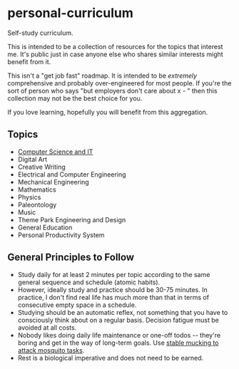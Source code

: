 # personal-curriculum
Self-study curriculum. 

This is intended to be a collection of resources for the topics that interest me. It's public just in case anyone else who shares similar interests might benefit from it. 

This isn't a "get job fast" roadmap. It is intended to be _extremely_ comprehensive and probably over-engineered for most people. If you're the sort of person who says "but employers don't care about x - " then this collection may not be the best choice for you. 

If you love learning, hopefully you will benefit from this aggregation. 

## Topics
- [Computer Science and IT](CSIT.md)
- Digital Art
- Creative Writing
- Electrical and Computer Engineering
- Mechanical Engineering
- Mathematics
- Physics 
- Paleontology
- Music
- Theme Park Engineering and Design
- General Education
- Personal Productivity System

## General Principles to Follow
- Study daily for at least 2 minutes per topic according to the same general sequence and schedule (atomic habits).
- However, ideally study and practice should be 30-75 minutes. In practice, I don't find real life has much more than that in terms of consecutive empty space in a schedule. 
- Studying should be an automatic reflex, not something that you have to consciously think about on a regular basis. Decision fatigue must be avoided at all costs. 
- Nobody likes doing daily life maintenance or one-off todos -- they're boring and get in the way of long-term goals. Use [stable mucking to attack mosquito tasks](https://calnewport.com/the-stable-mucking-method-a-freestyle-approach-to-keeping-the-annoying-little-stuff-under-control/). 
- Rest is a biological imperative and does not need to be earned. 

